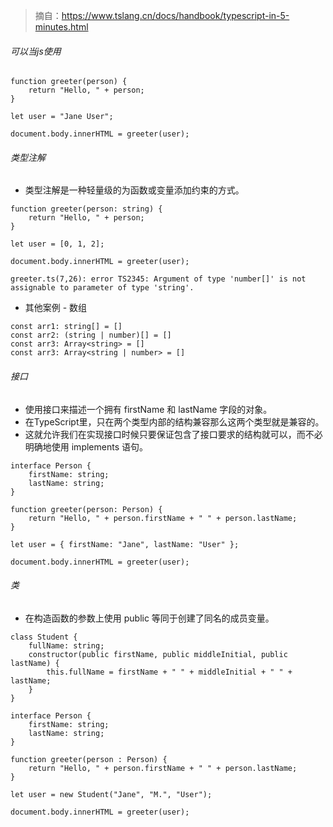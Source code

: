 > 摘自：https://www.tslang.cn/docs/handbook/typescript-in-5-minutes.html

###### 可以当js使用
```
function greeter(person) {
    return "Hello, " + person;
}

let user = "Jane User";

document.body.innerHTML = greeter(user);
```

###### 类型注解
* 类型注解是一种轻量级的为函数或变量添加约束的方式。
```
function greeter(person: string) {
    return "Hello, " + person;
}

let user = [0, 1, 2];

document.body.innerHTML = greeter(user);
```
```
greeter.ts(7,26): error TS2345: Argument of type 'number[]' is not assignable to parameter of type 'string'.
```
* 其他案例 - 数组
```
const arr1: string[] = []
const arr2: (string | number)[] = []
const arr3: Array<string> = []
const arr3: Array<string | number> = []
```

###### 接口
* 使用接口来描述一个拥有 firstName 和 lastName 字段的对象。
* 在TypeScript里，只在两个类型内部的结构兼容那么这两个类型就是兼容的。
* 这就允许我们在实现接口时候只要保证包含了接口要求的结构就可以，而不必明确地使用 implements 语句。
```
interface Person {
    firstName: string;
    lastName: string;
}

function greeter(person: Person) {
    return "Hello, " + person.firstName + " " + person.lastName;
}

let user = { firstName: "Jane", lastName: "User" };

document.body.innerHTML = greeter(user);
```

###### 类
* 在构造函数的参数上使用 public 等同于创建了同名的成员变量。
```
class Student {
    fullName: string;
    constructor(public firstName, public middleInitial, public lastName) {
        this.fullName = firstName + " " + middleInitial + " " + lastName;
    }
}

interface Person {
    firstName: string;
    lastName: string;
}

function greeter(person : Person) {
    return "Hello, " + person.firstName + " " + person.lastName;
}

let user = new Student("Jane", "M.", "User");

document.body.innerHTML = greeter(user);
```
